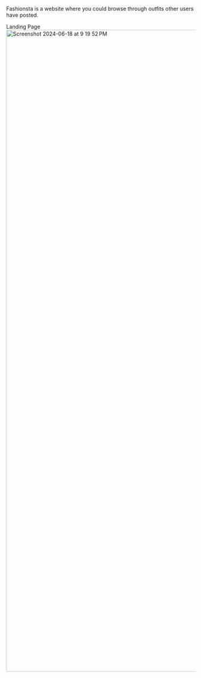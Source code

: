 Fashionsta is a website where you could browse through outfits other users have posted. 

Landing Page
<img width="1710" alt="Screenshot 2024-06-18 at 9 19 52 PM" src="https://github.com/BabyDell/Fashion-Webiste/assets/168874653/1974627b-1f28-420c-9704-41c4c90135f7">


